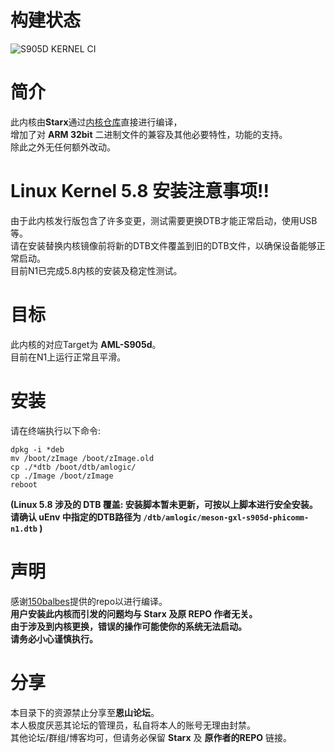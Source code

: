 # 构建状态
![S905D KERNEL CI](https://github.com/SuzukiHonoka/s905d-kernel-precompiled/workflows/S905D%20KERNEL%20CI/badge.svg?branch=master)

# 简介
此内核由**Starx**通过[内核仓库](https://github.com/SuzukiHonoka/Amlogic_s905-kernel)直接进行编译，  
增加了对 **ARM 32bit** 二进制文件的兼容及其他必要特性，功能的支持。  
除此之外无任何额外改动。

# Linux Kernel 5.8 安装注意事项!!
由于此内核发行版包含了许多变更，测试需要更换DTB才能正常启动，使用USB等。  
请在安装替换内核镜像前将新的DTB文件覆盖到旧的DTB文件，以确保设备能够正常启动。  
目前N1已完成5.8内核的安装及稳定性测试。

# 目标
此内核的对应Target为 **AML-S905d**。  
目前在N1上运行正常且平滑。

# 安装
请在终端执行以下命令:
```
dpkg -i *deb
mv /boot/zImage /boot/zImage.old
cp ./*dtb /boot/dtb/amlogic/
cp ./Image /boot/zImage
reboot
```
**(Linux 5.8 涉及的 DTB 覆盖: 安装脚本暂未更新，可按以上脚本进行安全安装。  
请确认 uEnv 中指定的DTB路径为 `/dtb/amlogic/meson-gxl-s905d-phicomm-n1.dtb` )**

# 声明
感谢[150balbes](https://github.com/150balbes)提供的repo以进行编译。  
**用户安装此内核而引发的问题均与 Starx 及原 REPO 作者无关。  
由于涉及到内核更换，错误的操作可能使你的系统无法启动。  
请务必小心谨慎执行。**

# 分享
本目录下的资源禁止分享至**恩山论坛**。  
本人极度厌恶其论坛的管理员，私自将本人的账号无理由封禁。  
其他论坛/群组/博客均可，但请务必保留 **Starx** 及 **原作者的REPO** 链接。
